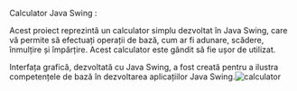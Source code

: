 Calculator Java Swing :

Acest proiect reprezintă un calculator simplu dezvoltat în Java Swing, care vă permite să efectuați operații de bază, cum ar fi adunare, scădere, înmulțire și împărțire. Acest calculator este gândit să fie ușor de utilizat.

Interfața grafică, dezvoltată cu Java Swing, a fost creată pentru a ilustra competențele de bază în dezvoltarea aplicațiilor Java Swing.![calculator](https://github.com/Dorogea/Java/assets/148612820/b008e9c0-11c6-44d2-8f2b-9736b6505f60)
